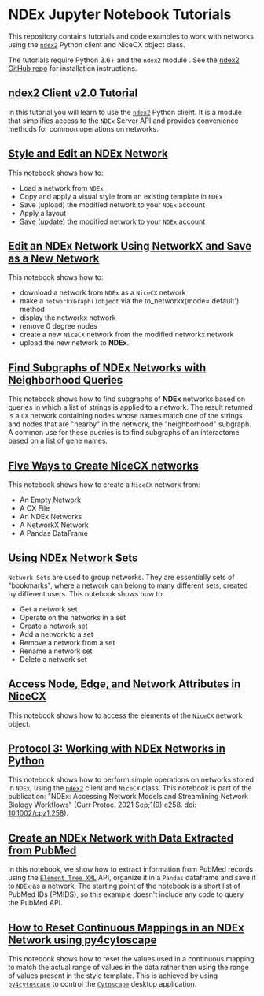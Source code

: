 #
# NDEx Jupyter Notebook Tutorials
This repository contains tutorials and code examples to work with networks using the [``ndex2``](https://ndex2.readthedocs.io/en/latest/) Python client and NiceCX object class. 

The tutorials require Python 3.6+ and the ``ndex2`` module . See the [ndex2 GitHub repo](https://github.com/ndexbio/ndex2-client#readme) for installation instructions.



## [ndex2 Client v2.0 Tutorial](https://github.com/ndexbio/ndex-jupyter-notebooks/blob/master/notebooks/NDEx2%20Client%20v2.0%20Tutorial.ipynb)
In this tutorial you will learn to use the [``ndex2``](https://ndex2.readthedocs.io/en/latest/) Python client. It is a module that simplifies access to the ``NDEx`` Server API and provides convenience methods for common operations on networks.

## [Style and Edit an NDEx Network](https://github.com/ndexbio/ndex-jupyter-notebooks/blob/master/notebooks/Style%20and%20Edit%20an%20NDEx%20Network.ipynb)
This notebook shows how to:
* Load a network from ``NDEx``
* Copy and apply a visual style from an existing template in ``NDEx``
* Save (upload) the modified network to your ``NDEx`` account
* Apply a layout
* Save (update) the modified network to your ``NDEx`` account

## [Edit an NDEx Network Using NetworkX and Save as a New Network](https://github.com/ndexbio/ndex-jupyter-notebooks/blob/master/notebooks/Edit%20an%20NDEx%20Network%20Using%20networkx%20and%20Save%20as%20a%20New%20Network.ipynb)
This notebook shows how to:
* download a network from ``NDEx`` as a ``NiceCX`` network
* make a ``networkxGraph()object`` via the to_networkx(mode='default') method
* display the networkx network
* remove 0 degree nodes
* create a new ``NiceCX`` network from the modified networkx network
* upload the new network to **NDEx**.

## [Find Subgraphs of NDEx Networks with Neighborhood Queries](https://github.com/ndexbio/ndex-jupyter-notebooks/blob/master/notebooks/Find%20Subgraphs%20of%20NDEx%20Networks%20with%20Neighborhood%20Queries.ipynb)
This notebook shows how to find subgraphs of **NDEx** networks based on queries in which a list of strings is applied to a network. The result returned is a ``CX`` network containing nodes whose names match one of the strings and nodes that are "nearby" in the network, the "neighborhood" subgraph. A common use for these queries is to find subgraphs of an interactome based on a list of gene names.

## [Five Ways to Create NiceCX networks](https://github.com/ndexbio/ndex-jupyter-notebooks/blob/master/notebooks/Five%20ways%20to%20create%20NiceCX%20networks.ipynb)
This notebook shows how to create a ``NiceCX`` network from:
* An Empty Network
* A CX File
* An NDEx Networks
* A NetworkX Network
* A Pandas DataFrame

## [Using NDEx Network Sets](https://github.com/ndexbio/ndex-jupyter-notebooks/blob/master/notebooks/Using%20NDEx%20Network%20Sets.ipynb)
``Network Sets`` are used to group networks. They are essentially sets of "bookmarks", where a network can belong to many different sets, created by different users. This notebook shows how to:
* Get a network set
* Operate on the networks in a set
* Create a network set
* Add a network to a set
* Remove a network from a set
* Rename a network set
* Delete a network set

## [Access Node, Edge, and Network Attributes in NiceCX](https://github.com/ndexbio/ndex-jupyter-notebooks/blob/master/notebooks/Access%20node%2C%20edge%2C%20and%20network%20attributes%20in%20NiceCX.ipynb)
This notebook shows how to access the elements of the ``NiceCX`` network object.

## [Protocol 3: Working with NDEx Networks in Python](https://github.com/ndexbio/ndex-jupyter-notebooks/blob/master/notebooks/Working%20with%20NDEx%20Networks%20in%20Python.ipynb)
This notebook shows how to perform simple operations on networks stored in ``NDEx``, using the [``ndex2``](https://ndex2.readthedocs.io/en/latest/) client and ``NiceCX`` class. This notebook is part of the publication: "NDEx: Accessing Network Models and Streamlining Network Biology Workflows" (Curr Protoc. 2021 Sep;1(9):e258. doi: [10.1002/cpz1.258](https://doi.org/10.1002/cpz1.258)).

## [Create an NDEx Network with Data Extracted from PubMed](https://github.com/ndexbio/ndex-jupyter-notebooks/blob/master/notebooks/Extract%20data%20from%20PubMed.ipynb)
In this notebook, we show how to extract information from PubMed records using the [``Element Tree XML``](https://docs.python.org/3.9/library/xml.etree.elementtree.html) API, organize it in a ``Pandas`` dataframe and save it to ``NDEx`` as a network. The starting point of the notebook is a short list of PubMed IDs (PMIDS), so this example doesn't include any code to query the PubMed API.

## [How to Reset Continuous Mappings in an NDEx Network using py4cytoscape](https://github.com/ndexbio/ndex-jupyter-notebooks/blob/master/notebooks/p4c-NDEx%20-%20Set%20continuous%20mapping%20on%20edge%20width.ipynb)
This notebook shows how to reset the values used in a continuous mapping to match the actual range of values in the data rather then using the range of values present in the style template. This is achieved by using [``py4cytoscape``](https://py4cytoscape.readthedocs.io/en/latest/index.html) to control the [``Cytoscape``](https://cytoscape.org) desktop application.
<!--
#
# Legacy Tutorials - DEPRECATED - Do Not Use!

## [ndex2 Client v2.0 Tutorial: Querying networks](https://github.com/ndexbio/ndex-jupyter-notebooks/blob/master/notebooks/NDEx%20Query%20Tutorial.ipynb)
This tutorial shows how to query networks in NDEx, extract a subset of the data  and display the results using both the ndex2 client and NiceCX object class. [**>> Go to Tutorial**](https://github.com/ndexbio/ndex-jupyter-notebooks/blob/master/notebooks/NDEx%20Query%20Tutorial.ipynb)

## [NiceCX v2.0 Tutorial](https://github.com/ndexbio/ndex-jupyter-notebooks/blob/master/notebooks/NiceCX%20v2.0%20Tutorial.ipynb)
In this tutorial you will learn to use NiceCX, a simple data model that is part of the ndex2 client module. NiceCX facilitates creating and working with networks, including interfaces to NetworkX and Pandas. [**>> Go to Tutorial**](https://github.com/ndexbio/ndex-jupyter-notebooks/blob/master/notebooks/NiceCX%20v2.0%20Tutorial.ipynb)

## [NiceCX v2.0 Tutorial: Navigating the Network](https://github.com/ndexbio/ndex-jupyter-notebooks/blob/master/notebooks/NiceCX%20v2.0%20navigating%20the%20network.ipynb)
This tutorial is focused on accessing a network's nodes, edges and attributes. [**>> Go to Tutorial**](https://github.com/ndexbio/ndex-jupyter-notebooks/blob/master/notebooks/NiceCX%20v2.0%20navigating%20the%20network.ipynb)

## [NiceCX v2.0 Tutorial: Prune Zero Degree Nodes](https://github.com/ndexbio/ndex-jupyter-notebooks/blob/master/notebooks/NiceCX%20v2.0%20prune%20zero%20degree%20nodes.ipynb)
In this tutorial you will learn how to manipulate an NDEx network by converting it to a networkx graph() object. This tutorial requires **_Python 3.7 and networkx 2.4_**. [**>> Go to Tutorial**](https://github.com/ndexbio/ndex-jupyter-notebooks/blob/master/notebooks/NiceCX%20v2.0%20prune%20zero%20degree%20nodes.ipynb)
-->

